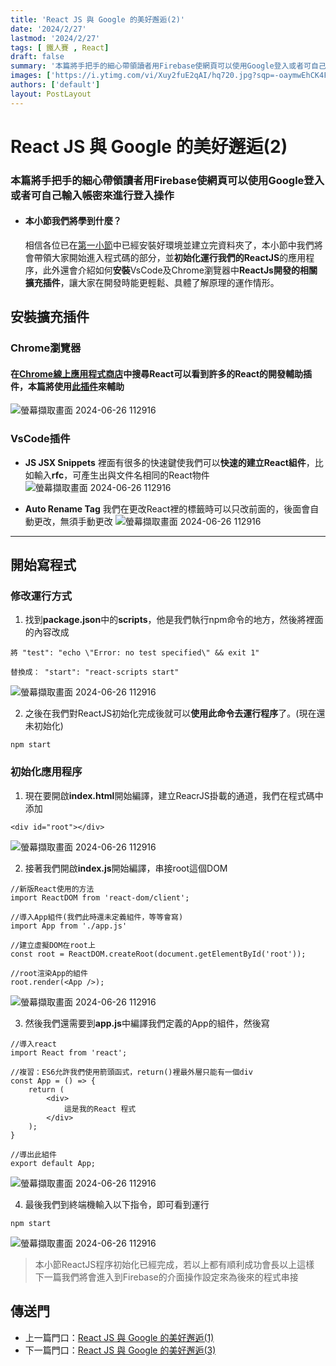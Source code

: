 ```yaml
---
title: 'React JS 與 Google 的美好邂逅(2)'
date: '2024/2/27'
lastmod: '2024/2/27'
tags: [ 鐵人賽 , React]
draft: false
summary: '本篇將手把手的細心帶領讀者用Firebase使網頁可以使用Google登入或者可自己輸入帳密來進行登入操作'
images: ['https://i.ytimg.com/vi/Xuy2fuE2qAI/hq720.jpg?sqp=-oaymwEhCK4FEIIDSFryq4qpAxMIARUAAAAAGAElAADIQj0AgKJD&rs=AOn4CLDYh4v95b_yNlt7tj-1izUKsR6FoA']
authors: ['default']
layout: PostLayout
---
```

# React JS 與 Google 的美好邂逅(2)

### 本篇將手把手的細心帶領讀者用Firebase使網頁可以使用Google登入或者可自己輸入帳密來進行登入操作

* #### 本小節我們將學到什麼？
  相信各位已在[第一小節](h[ttps://](https://hackmd.io/@Np_R141-RIuHzoG12l9ksA/r1-caltIR))中已經安裝好環境並建立完資料夾了，本小節中我們將會帶領大家開始進入程式碼的部分，並**初始化運行我們的ReactJS**的應用程序，此外還會介紹如何**安裝**VsCode及Chrome瀏覽器中**ReactJs開發的相關擴充插件**，讓大家在開發時能更輕鬆、具體了解原理的運作情形。

## 安裝擴充插件
### Chrome瀏覽器
#### 在[Chrome線上應用程式商店](https://chromewebstore.google.com/?hl=zh-TW)中搜尋React可以看到許多的React的開發輔助插件，本篇將使用[此插件](https://chromewebstore.google.com/detail/react-developer-tools/fmkadmapgofadopljbjfkapdkoienihi?hl=zh-TW)來輔助
![螢幕擷取畫面 2024-06-26 112916](https://hackmd.io/_uploads/S1NfYmF8C.png)



### VsCode插件
* **JS JSX Snippets** 
裡面有很多的快速鍵使我們可以**快速的建立React組件**，比如輸入**rfc**，可產生出與文件名相同的React物件
![螢幕擷取畫面 2024-06-26 112916](https://hackmd.io/_uploads/HyoDqXKLR.png)


* **Auto Rename Tag**
我們在更改React裡的標籤時可以只改前面的，後面會自動更改，無須手動更改
![螢幕擷取畫面 2024-06-26 112916](https://hackmd.io/_uploads/SJUWi7tI0.png)


---

## 開始寫程式

### 修改運行方式
1. 找到**package.json**中的**scripts**，他是我們執行npm命令的地方，然後將裡面的內容改成
```json=
將 "test": "echo \"Error: no test specified\" && exit 1"

替換成： "start": "react-scripts start" 
```
![螢幕擷取畫面 2024-06-26 112916](https://hackmd.io/_uploads/r1jThfFU0.png)


2. 之後在我們對ReactJS初始化完成後就可以**使用此命令去運行程序**了。(現在還未初始化)
```NodeJS=
npm start
```


### 初始化應用程序
1. 現在要開啟**index.html**開始編譯，建立ReacrJS掛載的通道，我們在程式碼中添加
```HTML=
<div id="root"></div>
```
![螢幕擷取畫面 2024-06-26 112916](https://hackmd.io/_uploads/rJF1eXKI0.png)


2. 接著我們開啟**index.js**開始編譯，串接root這個DOM
```TypeScript=
//新版React使用的方法
import ReactDOM from 'react-dom/client';

//導入App組件(我們此時還未定義組件，等等會寫)
import App from './app.js'

//建立虛擬DOM在root上
const root = ReactDOM.createRoot(document.getElementById('root'));

//root渲染App的組件
root.render(<App />);
```
![螢幕擷取畫面 2024-06-26 112916](https://hackmd.io/_uploads/HkOES7Y8A.png)


3. 然後我們還需要到**app.js**中編譯我們定義的App的組件，然後寫
```TypeScript=
//導入react
import React from 'react';

//複習：ES6允許我們使用箭頭函式，return()裡最外層只能有一個div
const App = () => {
    return (
        <div>
            這是我的React 程式
        </div>
    );
}

//導出此組件
export default App;
```
![螢幕擷取畫面 2024-06-26 112916](https://hackmd.io/_uploads/ByWoM7Y8A.png)


4. 最後我們到終端機輸入以下指令，即可看到運行
```NodeJS=
npm start
```
![螢幕擷取畫面 2024-06-26 112916](https://hackmd.io/_uploads/HJktHQKIR.png)



> 本小節ReactJS程序初始化已經完成，若以上都有順利成功會長以上這樣
>下一篇我們將會進入到Firebase的介面操作設定來為後來的程式串接


## 傳送門
*  上一篇門口：[React JS 與 Google 的美好邂逅(1)](https://hackmd.io/@Np_R141-RIuHzoG12l9ksA/r1-caltIR)
*  下一篇門口：[React JS 與 Google 的美好邂逅(3)](https://)








